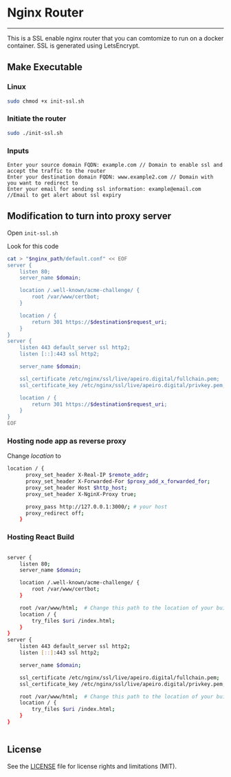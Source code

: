 # Nginx Router

---

This is a SSL enable nginx router that you can comtomize to run on a docker container.
SSL is generated using LetsEncrypt.

## Make Executable

### Linux

```sh
sudo chmod +x init-ssl.sh
```

### Initiate the router

```sh
sudo ./init-ssl.sh
```

### Inputs

```
Enter your source domain FQDN: example.com // Domain to enable ssl and accept the traffic to the router
Enter your destination domain FQDN: www.example2.com // Domain with you want to redirect to
Enter your email for sending ssl information: example@email.com //Email to get alert about ssl expiry

```

## Modification to turn into proxy server

Open `init-ssl.sh`

Look for this code

```sh
cat > "$nginx_path/default.conf" << EOF
server {
    listen 80;
    server_name $domain;

    location /.well-known/acme-challenge/ {
        root /var/www/certbot;
    }

    location / {
        return 301 https://$destination$request_uri;
    }
}
server {
    listen 443 default_server ssl http2;
    listen [::]:443 ssl http2;

    server_name $domain;

    ssl_certificate /etc/nginx/ssl/live/apeiro.digital/fullchain.pem;
    ssl_certificate_key /etc/nginx/ssl/live/apeiro.digital/privkey.pem;

    location / {
        return 301 https://$destination$request_uri;
    }
}
EOF
```

### Hosting node app as reverse proxy

Change _location_ to

```sh
location / {
      proxy_set_header X-Real-IP $remote_addr;
      proxy_set_header X-Forwarded-For $proxy_add_x_forwarded_for;
      proxy_set_header Host $http_host;
      proxy_set_header X-NginX-Proxy true;

      proxy_pass http://127.0.0.1:3000/; # your host
      proxy_redirect off;
    }
```

### Hosting React Build

```sh

server {
    listen 80;
    server_name $domain;

    location /.well-known/acme-challenge/ {
        root /var/www/certbot;
    }

    root /var/www/html;  # Change this path to the location of your build files
    location / {
        try_files $uri /index.html;
    }
}
server {
    listen 443 default_server ssl http2;
    listen [::]:443 ssl http2;

    server_name $domain;

    ssl_certificate /etc/nginx/ssl/live/apeiro.digital/fullchain.pem;
    ssl_certificate_key /etc/nginx/ssl/live/apeiro.digital/privkey.pem;

    root /var/www/html;  # Change this path to the location of your build files
    location / {
        try_files $uri /index.html;
    }
}



```

## License

See the [LICENSE](LICENSE.md) file for license rights and limitations (MIT).
